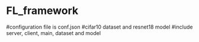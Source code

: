 # FL_framework
#configuration file is conf.json
#cifar10 dataset and resnet18 model
#include server, client, main, dataset and model